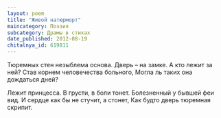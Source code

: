 ```yaml
---
layout: poem
title: "Живой натюрморт"
maincategory: Поэзия
subcategory: Драмы в стихах
date_published: 2012-08-19
chitalnya_id: 619811
---
```




Тюремных стен незыблема основа.
Дверь – на замке. А кто лежит за ней?
Став корнем человечества больного,
Могла ль таких она дождаться дней?

Лежит принцесса. В грусти, в боли тонет.
Болезненный у бывшей феи вид.
И сердце как бы не стучит, а стонет,
Как будто дверь тюремная скрипит.






